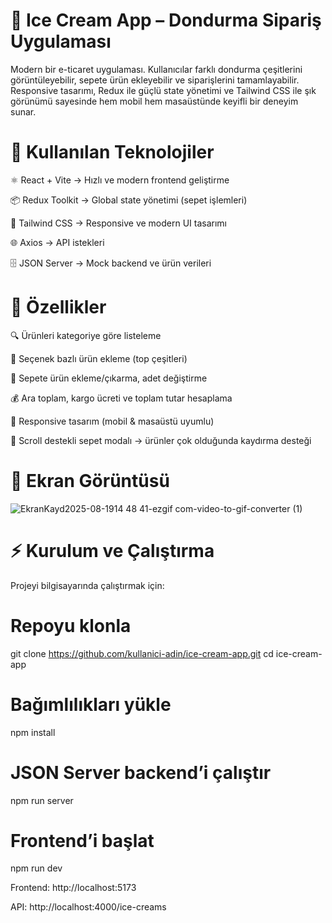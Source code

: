 # 🍦 Ice Cream App – Dondurma Sipariş Uygulaması
Modern bir e-ticaret uygulaması. Kullanıcılar farklı dondurma çeşitlerini görüntüleyebilir, sepete ürün ekleyebilir ve siparişlerini tamamlayabilir.
Responsive tasarımı, Redux ile güçlü state yönetimi ve Tailwind CSS ile şık görünümü sayesinde hem mobil hem masaüstünde keyifli bir deneyim sunar.

# 🚀 Kullanılan Teknolojiler

⚛️ React + Vite → Hızlı ve modern frontend geliştirme

📦 Redux Toolkit → Global state yönetimi (sepet işlemleri)

🎨 Tailwind CSS → Responsive ve modern UI tasarımı

🌐 Axios → API istekleri

🗄 JSON Server → Mock backend ve ürün verileri

# 🎯 Özellikler

🔍 Ürünleri kategoriye göre listeleme

🧩 Seçenek bazlı ürün ekleme (top çeşitleri)

🛒 Sepete ürün ekleme/çıkarma, adet değiştirme

💰 Ara toplam, kargo ücreti ve toplam tutar hesaplama

📱 Responsive tasarım (mobil & masaüstü uyumlu)

📜 Scroll destekli sepet modalı → ürünler çok olduğunda kaydırma desteği

# 📸 Ekran Görüntüsü

![EkranKayd2025-08-1914 48 41-ezgif com-video-to-gif-converter (1)](https://github.com/user-attachments/assets/c83136d6-38da-4222-b119-e62a589ec9c3)


# ⚡ Kurulum ve Çalıştırma

Projeyi bilgisayarında çalıştırmak için:

# Repoyu klonla
git clone https://github.com/kullanici-adin/ice-cream-app.git
cd ice-cream-app

# Bağımlılıkları yükle
npm install

# JSON Server backend’i çalıştır
npm run server

# Frontend’i başlat
npm run dev


Frontend: http://localhost:5173

API: http://localhost:4000/ice-creams
